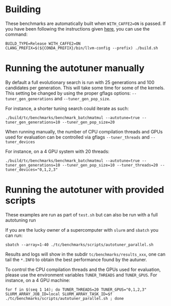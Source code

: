 # Building

These benchmarks are automatically built when ```WITH_CAFFE2=ON``` is passed.
If you have been following the instructions given [here](https://facebookresearch.github.io/TensorComprehensions/installation.html), you can use the command:

```
BUILD_TYPE=Release WITH_CAFFE2=ON CLANG_PREFIX=$(${CONDA_PREFIX}/bin/llvm-config --prefix) ./build.sh
```

# Running the autotuner manually
By default a full evolutionary search is run with 25 generations and 100 candidates per generation. This will take some time for some of the kernels. This setting be changed by using the proper gflags options: ```--tuner_gen_generations``` and ```--tuner_gen_pop_size```.

For instance, a shorter tuning search could iterate as such:
```
./build/tc/benchmarks/benchmark_batchmatmul --autotune=true --tuner_gen_generations=10 --tuner_gen_pop_size=20
```

When running manually, the number of CPU compilation threads and GPUs used for evaluation can be controlled via gflags
```--tuner_threads``` and ```--tuner_devices```

For instance, on a 4 GPU system with 20 threads:
```
./build/tc/benchmarks/benchmark_batchmatmul --autotune=true --tuner_gen_generations=10 --tuner_gen_pop_size=10 --tuner_threads=20 --tuner_devices="0,1,2,3"
```

# Running the autotuner with provided scripts
These examples are run as part of ```test.sh``` but can also be run with a full autotuning run

If you are the lucky owner of a supercomputer with ```slurm``` and ```sbatch``` you can run:
```
sbatch --array=1-40 ./tc/benchmarks/scripts/autotuner_parallel.sh
```

Results and logs will show in the subdir ```tc/benchmarks/results_xxx```, one can tail the ```*.INFO``` to obtain the best performance found by the autuner.

To control the CPU compilation threads and the GPUs used for evaluation, please use the environment variables ```TUNER_THREADS``` and ```TUNER_GPUS```.
For instance, on a 4 GPU machine:
```
for f in $(seq 1 14); do TUNER_THREADS=20 TUNER_GPUS="0,1,2,3" SLURM_ARRAY_JOB_ID=local SLURM_ARRAY_TASK_ID=$f ./tc/benchmarks/scripts/autotuner_parallel.sh ; done
```
